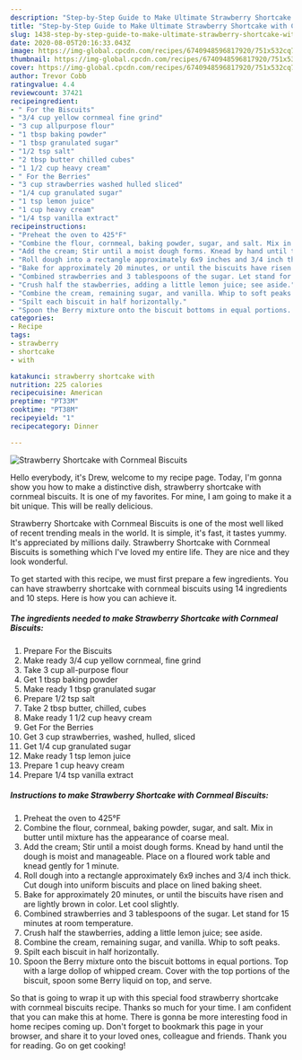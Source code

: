 ```yaml
---
description: "Step-by-Step Guide to Make Ultimate Strawberry Shortcake with Cornmeal Biscuits"
title: "Step-by-Step Guide to Make Ultimate Strawberry Shortcake with Cornmeal Biscuits"
slug: 1438-step-by-step-guide-to-make-ultimate-strawberry-shortcake-with-cornmeal-biscuits
date: 2020-08-05T20:16:33.043Z
image: https://img-global.cpcdn.com/recipes/6740948596817920/751x532cq70/strawberry-shortcake-with-cornmeal-biscuits-recipe-main-photo.jpg
thumbnail: https://img-global.cpcdn.com/recipes/6740948596817920/751x532cq70/strawberry-shortcake-with-cornmeal-biscuits-recipe-main-photo.jpg
cover: https://img-global.cpcdn.com/recipes/6740948596817920/751x532cq70/strawberry-shortcake-with-cornmeal-biscuits-recipe-main-photo.jpg
author: Trevor Cobb
ratingvalue: 4.4
reviewcount: 37421
recipeingredient:
- " For the Biscuits"
- "3/4 cup yellow cornmeal fine grind"
- "3 cup allpurpose flour"
- "1 tbsp baking powder"
- "1 tbsp granulated sugar"
- "1/2 tsp salt"
- "2 tbsp butter chilled cubes"
- "1 1/2 cup heavy cream"
- " For the Berries"
- "3 cup strawberries washed hulled sliced"
- "1/4 cup granulated sugar"
- "1 tsp lemon juice"
- "1 cup heavy cream"
- "1/4 tsp vanilla extract"
recipeinstructions:
- "Preheat the oven to 425°F"
- "Combine the flour, cornmeal, baking powder, sugar, and salt. Mix in butter until mixture has the appearance of coarse meal."
- "Add the cream; Stir until a moist dough forms. Knead by hand until the dough is moist and manageable. Place on a floured work table and knead gently for 1 minute."
- "Roll dough into a rectangle approximately 6x9 inches and 3/4 inch thick. Cut dough into uniform biscuits and place on lined baking sheet."
- "Bake for approximately 20 minutes, or until the biscuits have risen and are lightly brown in color. Let cool slightly."
- "Combined strawberries and 3 tablespoons of the sugar. Let stand for 15 minutes at room temperature."
- "Crush half the stawberries, adding a little lemon juice; see aside."
- "Combine the cream, remaining sugar, and vanilla. Whip to soft peaks."
- "Spilt each biscuit in half horizontally."
- "Spoon the Berry mixture onto the biscuit bottoms in equal portions. Top with a large dollop of whipped cream. Cover with the top portions of the biscuit, spoon some Berry liquid on top, and serve."
categories:
- Recipe
tags:
- strawberry
- shortcake
- with

katakunci: strawberry shortcake with 
nutrition: 225 calories
recipecuisine: American
preptime: "PT33M"
cooktime: "PT38M"
recipeyield: "1"
recipecategory: Dinner

---
```



![Strawberry Shortcake with Cornmeal Biscuits](https://img-global.cpcdn.com/recipes/6740948596817920/751x532cq70/strawberry-shortcake-with-cornmeal-biscuits-recipe-main-photo.jpg)

Hello everybody, it's Drew, welcome to my recipe page. Today, I'm gonna show you how to make a distinctive dish, strawberry shortcake with cornmeal biscuits. It is one of my favorites. For mine, I am going to make it a bit unique. This will be really delicious.



Strawberry Shortcake with Cornmeal Biscuits is one of the most well liked of recent trending meals in the world. It is simple, it's fast, it tastes yummy. It's appreciated by millions daily. Strawberry Shortcake with Cornmeal Biscuits is something which I've loved my entire life. They are nice and they look wonderful.


To get started with this recipe, we must first prepare a few ingredients. You can have strawberry shortcake with cornmeal biscuits using 14 ingredients and 10 steps. Here is how you can achieve it.

<!--inarticleads1-->

##### The ingredients needed to make Strawberry Shortcake with Cornmeal Biscuits:

1. Prepare  For the Biscuits
1. Make ready 3/4 cup yellow cornmeal, fine grind
1. Take 3 cup all-purpose flour
1. Get 1 tbsp baking powder
1. Make ready 1 tbsp granulated sugar
1. Prepare 1/2 tsp salt
1. Take 2 tbsp butter, chilled, cubes
1. Make ready 1 1/2 cup heavy cream
1. Get  For the Berries
1. Get 3 cup strawberries, washed, hulled, sliced
1. Get 1/4 cup granulated sugar
1. Make ready 1 tsp lemon juice
1. Prepare 1 cup heavy cream
1. Prepare 1/4 tsp vanilla extract




<!--inarticleads2-->

##### Instructions to make Strawberry Shortcake with Cornmeal Biscuits:

1. Preheat the oven to 425°F
1. Combine the flour, cornmeal, baking powder, sugar, and salt. Mix in butter until mixture has the appearance of coarse meal.
1. Add the cream; Stir until a moist dough forms. Knead by hand until the dough is moist and manageable. Place on a floured work table and knead gently for 1 minute.
1. Roll dough into a rectangle approximately 6x9 inches and 3/4 inch thick. Cut dough into uniform biscuits and place on lined baking sheet.
1. Bake for approximately 20 minutes, or until the biscuits have risen and are lightly brown in color. Let cool slightly.
1. Combined strawberries and 3 tablespoons of the sugar. Let stand for 15 minutes at room temperature.
1. Crush half the stawberries, adding a little lemon juice; see aside.
1. Combine the cream, remaining sugar, and vanilla. Whip to soft peaks.
1. Spilt each biscuit in half horizontally.
1. Spoon the Berry mixture onto the biscuit bottoms in equal portions. Top with a large dollop of whipped cream. Cover with the top portions of the biscuit, spoon some Berry liquid on top, and serve.




So that is going to wrap it up with this special food strawberry shortcake with cornmeal biscuits recipe. Thanks so much for your time. I am confident that you can make this at home. There is gonna be more interesting food in home recipes coming up. Don't forget to bookmark this page in your browser, and share it to your loved ones, colleague and friends. Thank you for reading. Go on get cooking!
